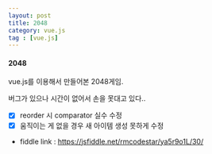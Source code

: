 ```yaml
---
layout: post
title: 2048
category: vue.js
tag : [vue.js]
---
```


#### 2048

vue.js를 이용해서 만들어본 2048게임.

버그가 있으나 시간이 없어서 손을 못대고 있다..
* [X] reorder 시 comparator 실수 수정
* [X] 움직이는 게 없을 경우 새 아이템 생성 못하게 수정 

* fiddle link : https://jsfiddle.net/rmcodestar/ya5r9o1L/30/

<script async src="//jsfiddle.net/rmcodestar/ya5r9o1L/30/embed/result/"></script>
